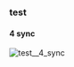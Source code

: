 ### test 
#### 4 sync 

![test__4_sync](https://yauhen.cc/.netlify/functions/plot_bar?title=test__4_sync%28ms%29&min=1.143531&max=81.510177&p%2890%29=28.017592699999998&p%2895%29=31.553272999999997&p%2899%29=37.886194220000036&p%2899.99%29=61.726181795299816&avg=19.990637407057903&med=19.299836499999998&legend=50%28vcu%29)
